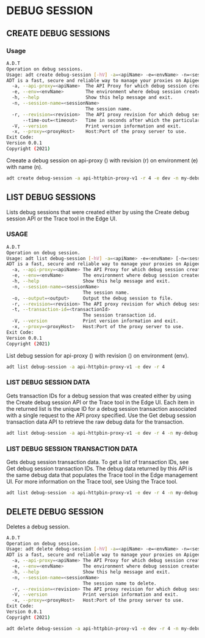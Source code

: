 # DEBUG SESSION

## CREATE DEBUG SESSIONS

### Usage

```sh
A.D.T
Operation on debug sessions.
Usage: adt create debug-session [-hV] -a=<apiName> -e=<envName> -n=<sessionName> -r=<revision> [--time-out=<timeout>] [-x=<proxyHost>]
ADT is a fast, secure and reliable way to manage your proxies on Apigee.
  -a, --api-proxy=<apiName>  The API Proxy for which debug session created.
  -e, --env=<envName>        The environment where debug session created.
  -h, --help                 Show this help message and exit.
  -n, --session-name=<sessionName>
                             The session name.
  -r, --revision=<revision>  The API proxy revision for which debug session created.
      --time-out=<timeout>   Time in seconds after which the particular session should be discarded. Default 600 seconds.
  -V, --version              Print version information and exit.
  -x, --proxy=<proxyHost>    Host:Port of the proxy server to use.
Exit Code:
Version 0.0.1
Copyright (2021)
```
Creeate a debug session on api-proxy () with revision (r) on environment (e) with name (n).

```sh
adt create debug-session -a api-httpbin-proxy-v1 -r 4 -e dev -n my-debug-sessions 
```


## LIST DEBUG SESSIONS

Lists debug sessions that were created either by using the Create debug session API or the Trace tool in the Edge UI.

### USAGE
```sh
A.D.T
Operation on debug session.
Usage: adt list debug-session [-hV] -a=<apiName> -e=<envName> [-n=<sessionName>] [-o=<output>] -r=<revision> [-t=<transactionId>] [-x=<proxyHost>]
ADT is a fast, secure and reliable way to manage your proxies on Apigee.
  -a, --api-proxy=<apiName> The API Proxy for which debug session created.
  -e, --env=<envName>       The environment where debug session created.
  -h, --help                Show this help message and exit.
  -n, --session-name=<sessionName>
                            The session name.
  -o, --output=<output>     Output the debug session to file.
  -r, --revision=<revision> The API proxy revision for which debug session created.
  -t, --transaction-id=<transactionId>
                            The session transaction id.
  -V, --version             Print version information and exit.
  -x, --proxy=<proxyHost>   Host:Port of the proxy server to use.
Exit Code:
Version 0.0.1
Copyright (2021)
```

List debug session for api-proxy () with revision () on environment (env).

```sh
adt list debug-session -a api-httpbin-proxy-v1 -e dev -r 4
```

### LIST DEBUG SESSION DATA

Gets transaction IDs for a debug session that was created either by using the Create debug session API or the Trace tool in the Edge UI.
Each item in the returned list is the unique ID for a debug session transaction associated with a single request to the API proxy specified.
Use the Get debug session transaction data API to retrieve the raw debug data for the transaction.

```sh
adt list debug-session -a api-httpbin-proxy-v1 -e dev -r 4 -n my-debug-sessions
```


### LIST DEBUG SESSION TRANSACTION DATA

Gets debug session transaction data. To get a list of transaction IDs, see Get debug session transaction IDs.
The debug data returned by this APl is the same debug data that populates the Trace tool in the Edge management UI. For more information on the Trace tool, see Using the Trace tool.

```sh
adt list debug-session -a api-httpbin-proxy-v1 -e dev -r 4 -n my-debug-sessions -t traceId-123456789
```


## DELETE DEBUG SESSION

Deletes a debug session.

```sh
A.D.T
Operation on debug session.
Usage: adt delete debug-session [-hV] -a=<apiName> -e=<envName> -n=<sessionName> -r=<revision> [-x=<proxyHost>]
ADT is a fast, secure and reliable way to manage your proxies on Apigee.
  -a, --api-proxy=<apiName> The API Proxy for which debug session created.
  -e, --env=<envName>       The environment where debug session created.
  -h, --help                Show this help message and exit.
  -n, --session-name=<sessionName>
                            The session name to delete.
  -r, --revision=<revision> The API proxy revision for which debug session created.
  -V, --version             Print version information and exit.
  -x, --proxy=<proxyHost>   Host:Port of the proxy server to use.
Exit Code:
Version 0.0.1
Copyright (2021)

```

```sh
adt delete debug-session -a api-httpbin-proxy-v1 -e dev -r 4 -n my-debug-sessions
```

